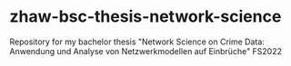 # zhaw-bsc-thesis-network-science
Repository for my bachelor thesis "Network Science on Crime Data: Anwendung und Analyse von Netzwerkmodellen auf Einbrüche" FS2022
